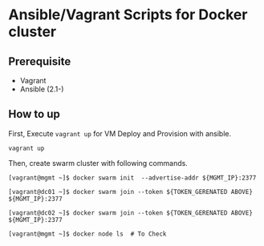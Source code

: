 # Ansible/Vagrant Scripts for Docker cluster

## Prerequisite

* Vagrant
* Ansible (2.1-)


## How to up

First, Execute `vagrant up` for VM Deploy and Provision with ansible.
```
vagrant up
```

Then, create swarm cluster with following commands.

```
[vagrant@mgmt ~]$ docker swarm init  --advertise-addr ${MGMT_IP}:2377
```
```
[vagrant@dc01 ~]$ docker swarm join --token ${TOKEN_GERENATED ABOVE} ${MGMT_IP}:2377
```
```
[vagrant@dc02 ~]$ docker swarm join --token ${TOKEN_GERENATED ABOVE} ${MGMT_IP}:2377
```
```
[vagrant@mgmt ~]$ docker node ls  # To Check
```